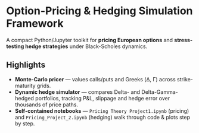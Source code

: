 # Option-Pricing & Hedging Simulation Framework

A compact Python/Jupyter toolkit for **pricing European options** and **stress-testing hedge strategies** under Black-Scholes dynamics.

## Highlights
- **Monte-Carlo pricer** — values calls/puts and Greeks (Δ, Γ) across strike-maturity grids.  
- **Dynamic hedge simulator** — compares Delta- and Delta-Gamma-hedged portfolios, tracking P&L, slippage and hedge error over thousands of price paths.  
- **Self-contained notebooks** — `Pricing Theory Project1.ipynb` (pricing) and `Pricing_Project_2.ipynb` (hedging) walk through code & plots step by step. 

